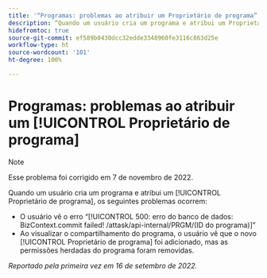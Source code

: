 ```yaml
---
title: '“Programas: problemas ao atribuir um Proprietário de programa”'
description: “Quando um usuário cria um programa e atribui um Proprietário do programa, ocorrem os problemas descritos neste artigo.”
hidefromtoc: true
source-git-commit: ef589b0430dcc32edde3348960fe3116c863d25e
workflow-type: ht
source-wordcount: '101'
ht-degree: 100%

---
```



# Programas: problemas ao atribuir um [!UICONTROL Proprietário de programa]

>[!NOTE]
>
>Esse problema foi corrigido em 7 de novembro de 2022.

Quando um usuário cria um programa e atribui um [!UICONTROL Proprietário de programa], os seguintes problemas ocorrem:

* O usuário vê o erro “[!UICONTROL 500: erro do banco de dados: BizContext.commit failed! /attask/api-internal/PRGM/(ID do programa)]”
* Ao visualizar o compartilhamento do programa, o usuário vê que o novo [!UICONTROL Proprietário de programa] foi adicionado, mas as permissões herdadas do programa foram removidas.

_Reportado pela primeira vez em 16 de setembro de 2022._

